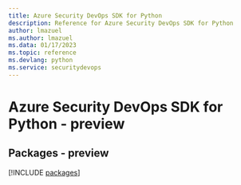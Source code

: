 ```yaml
---
title: Azure Security DevOps SDK for Python
description: Reference for Azure Security DevOps SDK for Python
author: lmazuel
ms.author: lmazuel
ms.data: 01/17/2023
ms.topic: reference
ms.devlang: python
ms.service: securitydevops
---
```

# Azure Security DevOps SDK for Python - preview
## Packages - preview
[!INCLUDE [packages](security-devops-index.md)]